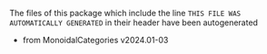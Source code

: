 The files of this package which include the line `THIS FILE WAS AUTOMATICALLY GENERATED` in their header have been autogenerated

* from MonoidalCategories v2024.01-03
